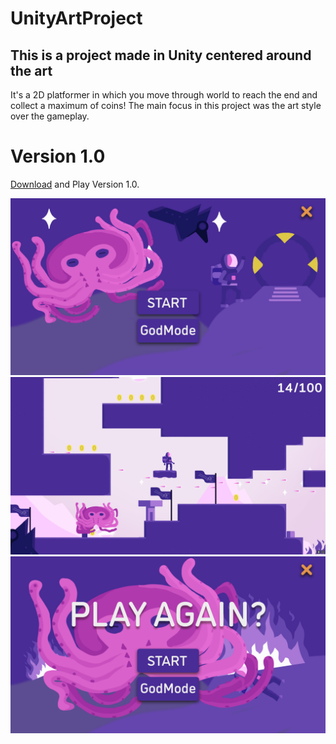 # UnityArtProject
## This is a project made in Unity centered around the art
It's a 2D platformer in which you move through world to reach the end and collect a maximum of coins! The main focus in this project was the art style over the gameplay.

# Version 1.0
[Download](https://github.com/DijiOfficial/2D-Grid-Game/releases/tag/MazeRunner_v1.0) and Play Version 1.0.

![Start Menu reference](Jpg_files/05_StartScreen.jpg)
![Level reference](Jpg_files/level.PNG)
![End Menu reference](Jpg_files/06_EndScreen.jpg)
